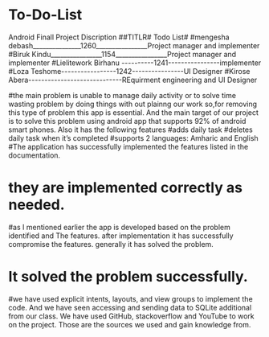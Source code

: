 # To-Do-List
Android Finall Project
Discription
##TITLR# Todo List#
 #mengesha debash_______________1260________________Project manager and implementer
#Biruk Kindu________________1154________________Project manager and implementer
#Lielitework Birhanu ----------1241----------------implementer 
#Loza Teshome-----------------1242----------------UI Designer
#Kirose Abera-----------------------------REquirment engineering and UI Designer

#the main problem is unable to manage daily activity or to solve time wasting problem by doing things with out plainng our work so,for removing this type of problem this app is essential. And the main target of our project is to solve this problem using android app that supports 92% of android smart phones. Also it has the following features
#adds daily task
#deletes daily task when it’s completed
#supports 2 languages: Amharic and English
#The application has successfully implemented the features listed in the documentation.
# they are implemented correctly as needed.
#as I mentioned earlier the app is developed based on the problem identified and The features. after implementation it has successfully compromise the features. generally it has solved the problem.
# It solved the problem successfully.
#we have used explicit intents, layouts, and view groups to implement the code. And we have seen accessing and sending data to SQLite additional from our class.
We have used GitHub, stackoverflow and YouTube to work on the project. Those are the sources we used and gain knowledge from.
 

